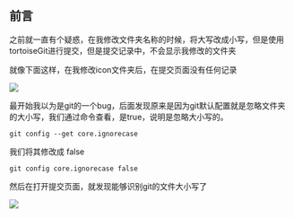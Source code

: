 前言
--

之前就一直有个疑惑，在我修改文件夹名称的时候，将大写改成小写，但是使用 tortoiseGit进行提交，但是提交记录中，不会显示我修改的文件夹

就像下面这样，在我修改icon文件夹后，在提交页面没有任何记录

![](http://image.moguit.cn/1577001595366.png)

最开始我以为是git的一个bug，后面发现原来是因为git默认配置就是忽略文件夹的大小写，我们通过命令查看，是true，说明是忽略大小写的。

    git config --get core.ignorecase

我们将其修改成 false

    git config core.ignorecase false

然后在打开提交页面，就发现能够识别git的文件大小写了

![](http://image.moguit.cn/1577001791360.png)